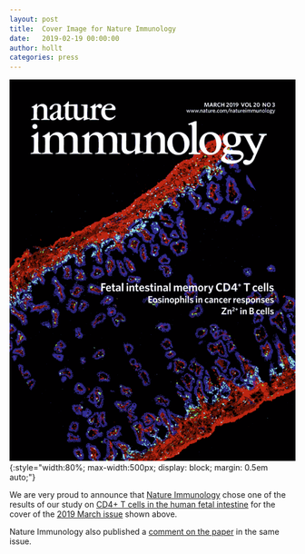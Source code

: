 ```yaml
---
layout: post
title:  Cover Image for Nature Immunology
date:   2019-02-19 00:00:00
author: hollt
categories: press
---
```

![Nature Immunology, March 2019, Cover Image](/assets/papers/2019_nature_immunology/cover.png){:style="width:80%; max-width:500px; display: block; margin: 0.5em auto;"}

We are very proud to announce that [Nature Immunology](https://www.nature.com/ni) chose one of the
results of our study on [CD4+ T cells in the human fetal intestine](/publications/2019_nature_immunology/) for the cover of the [2019 March issue](https://www.nature.com/ni/volumes/20/issues/3) shown above.

Nature Immunology also published a [comment on the paper](https://doi.org/10.1038/s41590-019-0326-0) in the same issue.
